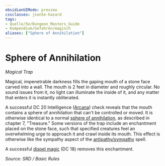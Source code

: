 ```yaml
---
obsidianUIMode: preview
cssclasses: json5e-hazard
tags:
- Quelle/5e/Dungeon_Masters_Guide
- Kompendium/Gefahren/magisch
aliases: ["Sphere of Annihilation"]
---
```

# Sphere of Annihilation
*Magical Trap*  

Magical, impenetrable darkness fills the gaping mouth of a stone face carved into a wall. The mouth is 2 feet in diameter and roughly circular. No sound issues from it, no light can illuminate the inside of it, and any matter that enters it is instantly obliterated.

A successful DC 20 Intelligence ([Arcana](rules/skills.md#Arcana)) check reveals that the mouth contains a sphere of annihilation that can't be controlled or moved. It is otherwise identical to a normal [sphere of annihilation](Dungeons%20&%20Dragons/Wikipedia%20der%20Vergessenen%20Reiche/Kompendium%20der%20Vergessenen%20Reiche/Gegenstände/sphere-of-annihilation.md), as described in chapter 7, "Treasure." Some versions of the trap include an enchantment placed on the stone face, such that specified creatures feel an overwhelming urge to approach it and crawl inside its mouth. This effect is otherwise like the sympathy aspect of the [antipathy/sympathy](../Zauber/Antipathie-Sympathie.md) spell.

A successful [dispel magic](../Zauber/Magie-bannen.md) (DC 18) removes this enchantment.

*Source: SRD / Basic Rules*